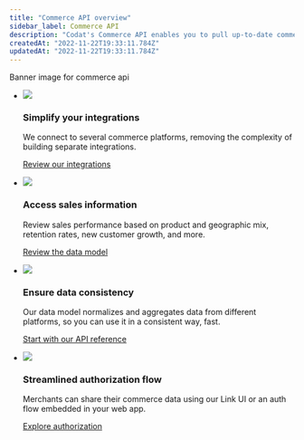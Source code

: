 ```yaml
---
title: "Commerce API overview"
sidebar_label: Commerce API
description: "Codat's Commerce API enables you to pull up-to-date commerce data from several leading payments, point-of-sale, and eCommerce systems. You can view your SMB customers' products, orders, payments, payouts, disputes, and more - all standardized to our Commerce data model."
createdAt: "2022-11-22T19:33:11.784Z"
updatedAt: "2022-11-22T19:33:11.784Z"
---
```


Banner image for commerce api

<ul className="card-container col-3">
  <li className="card">
    <div class="header">
      <img
        src="https://www.codat.io/wp-content/themes/class/dist/images/copy-feature-bullet.svg"
        class="mini-icon"
      />
      <h3>Simplify your integrations</h3>
    </div>
    <p>
      We connect to several commerce platforms, removing the complexity of building separate integrations. 
    </p>
    <p>
      <a href="/integrations/commerce/overview">
        Review our integrations
      </a>
    </p>
  </li>

  <li className="card">
    <div class="header">
      <img
        src="https://www.codat.io/wp-content/themes/class/dist/images/copy-feature-bullet.svg"
        class="mini-icon"
      />
      <h3>Access sales information</h3>
    </div>
    <p>
      Review sales performance based on product and geographic mix, retention rates, new customer growth, and more.
    </p>
    <p>
      <a href="/data-model/commerce/">
        Review the data model
      </a>
    </p>
  </li>

  <li className="card">
    <div class="header">
      <img
        src="https://www.codat.io/wp-content/themes/class/dist/images/copy-feature-bullet.svg"
        class="mini-icon"
      />
      <h3>Ensure data consistency</h3>
    </div>
    <p> Our data model normalizes and aggregates data from different platforms, so you can use it in a consistent way, fast. 
 </p>
    <p>
      <a href="/commerce-api#">
        Start with our API reference
      </a>
    </p>
  </li>

  <li className="card">
    <div class="header">
      <img
        src="https://www.codat.io/wp-content/themes/class/dist/images/copy-feature-bullet.svg"
        class="mini-icon"
      />
      <h3>Streamlined authorization flow</h3>
    </div>
    <p> Merchants can share their commerce data using our Link UI or an auth flow embedded in your web app.  
 </p>
    <p>
      <a href="/auth-flow/overview">
        Explore authorization
      </a>
    </p>
  </li>
</ul>
